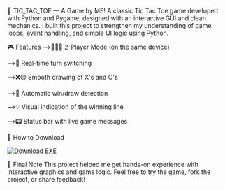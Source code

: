 🧠 TIC_TAC_TOE — A Game by ME!
A classic Tic Tac Toe game developed with Python and Pygame, designed with an interactive GUI and clean mechanics. I built this project to strengthen my understanding of game loops, event handling, and simple UI logic using Python.



🎮 Features
-->🧑‍🤝‍🧑 2-Player Mode (on the same device)

-->🔁 Real-time turn switching

-->❌🟡 Smooth drawing of X's and O's

-->🧠 Automatic win/draw detection

-->💡 Visual indication of the winning line

-->📟 Status bar with live game messages


🚀 How to Download


<a href="https://github.com/sreelakshmii-a/TIC_TAC_TOE/releases/download/v1.0.0/GANNME.exe">
  <img src="https://img.shields.io/badge/Download-GANNME.exe-blue?style=for-the-badge" alt="Download EXE">
</a>

📌 Final Note
This project helped me get hands-on experience with interactive graphics and game logic. Feel free to try the game, fork the project, or share feedback!


